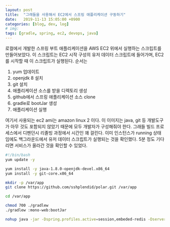 ```yaml
---
layout: post
title:  "그래들을 사용해서 EC2에서 스프링 애플리케이션 구동하기"
date:   2019-11-13 15:05:00 +0900
categories: [blog, dev, log]
# img: 
tags: [gradle, spring, ec2, devops, java]
---
```


로컬에서 개발한 스프링 부트 애플리케이션을 AWS EC2 위에서 실행하는 스크립트를 만들어보았다.
이 스크립트는 EC2 시작 구성의 유저 데이터 스크립트에 들어가며, EC2를 시작할 때 이 스크립트가 실행된다.
순서는

1. yum 업데이트
  1. openjdk 8 설치
  2. git 설치
2. 애플리케이션 소스를 받을 디렉토리 생성
3. github에서 스프링 애플리케이션 소스 clone
4. gradle로 bootJar 생성
5. 애플리케이션 실행

여기서 사용되는 ec2 ami는 amazon linux 2 이다. 이 이미지는 java, git 등 개발도구가 아무 것도 포함되지 않았기 때문에 모두 개발자가 구성해줘야 한다.
그래들 빌드 프로세스에서 디펜던시 리졸빙 과정에서 시간인 꽤 걸린다. 이미 인스턴스가 running 상태임에도 백그라운드에서 유저 데이터 스크립트가 실행되는 것을 확인했다.
5분 정도 기다리면 서비스가 올라간 것을 확인할 수 있었다.


```bash
#!/bin/bash
yum update -y 

yum install -y java-1.8.0-openjdk-devel.x86_64
yum install -y git-core.x86_64

mkdir -p /var/app
git clone https://github.com/sshplendid/polar.git /var/app

cd /var/app

chmod 700 ./gradlew
./gradlew :mono-web:bootJar

nohup java -jar -Dspring.profiles.active=session,embeded-redis -Dserver.port=80 /var/app/mono-web/build/libs/mono-web-0.0.1-SNAPSHOT.jar > app.log &
```